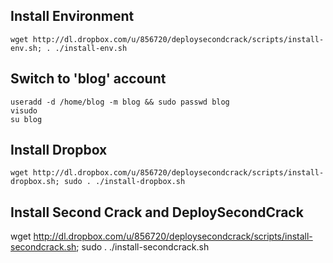 ## Install Environment

    wget http://dl.dropbox.com/u/856720/deploysecondcrack/scripts/install-env.sh; . ./install-env.sh

## Switch to 'blog' account

    useradd -d /home/blog -m blog && sudo passwd blog
    visudo
    su blog
    
## Install Dropbox

    wget http://dl.dropbox.com/u/856720/deploysecondcrack/scripts/install-dropbox.sh; sudo . ./install-dropbox.sh
    
## Install Second Crack and DeploySecondCrack

  wget http://dl.dropbox.com/u/856720/deploysecondcrack/scripts/install-secondcrack.sh; sudo . ./install-secondcrack.sh

